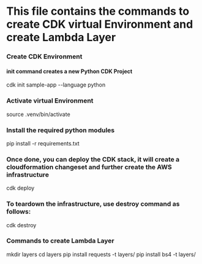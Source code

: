 # This file contains the commands to create CDK virtual Environment and create Lambda Layer

### Create CDK Environment
#### init command creates a new Python CDK Project
cdk init sample-app --language python

### Activate virtual Environment
source .venv/bin/activate

### Install the required python modules
pip install -r requirements.txt

### Once done, you can deploy the CDK stack, it will create a cloudformation changeset and further create the AWS infrastructure
cdk deploy

### To teardown the infrastructure, use destroy command as follows:
cdk destroy



### Commands to create Lambda Layer
mkdir layers
cd layers
pip install requests -t layers/
pip install bs4 -t layers/

